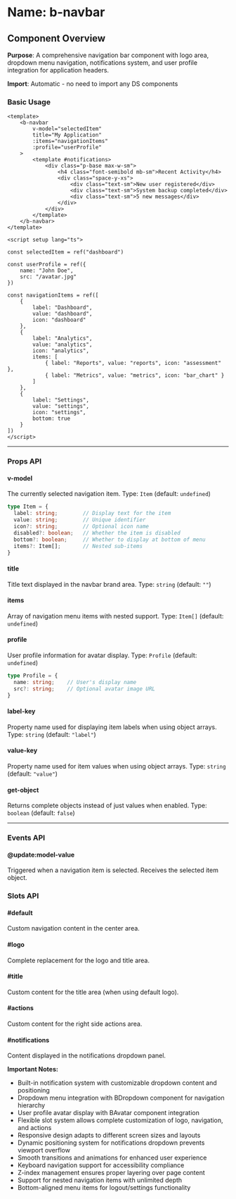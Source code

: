 # Name: b-navbar
## Component Overview

**Purpose**: A comprehensive navigation bar component with logo area, dropdown menu navigation, notifications system, and user profile integration for application headers.

**Import**: Automatic - no need to import any DS components

### Basic Usage

```vue
<template>
    <b-navbar
        v-model="selectedItem"
        title="My Application"
        :items="navigationItems"
        :profile="userProfile"
    >
        <template #notifications>
            <div class="p-base max-w-sm">
                <h4 class="font-semibold mb-sm">Recent Activity</h4>
                <div class="space-y-xs">
                    <div class="text-sm">New user registered</div>
                    <div class="text-sm">System backup completed</div>
                    <div class="text-sm">5 new messages</div>
                </div>
            </div>
        </template>
    </b-navbar>
</template>

<script setup lang="ts">

const selectedItem = ref("dashboard")

const userProfile = ref({
    name: "John Doe",
    src: "/avatar.jpg"
})

const navigationItems = ref([
    {
        label: "Dashboard",
        value: "dashboard",
        icon: "dashboard"
    },
    {
        label: "Analytics",
        value: "analytics", 
        icon: "analytics",
        items: [
            { label: "Reports", value: "reports", icon: "assessment" },
            { label: "Metrics", value: "metrics", icon: "bar_chart" }
        ]
    },
    {
        label: "Settings",
        value: "settings",
        icon: "settings",
        bottom: true
    }
])
</script>
```

---

### Props API

#### v-model
The currently selected navigation item. Type: `Item` (default: `undefined`)

```typescript
type Item = {
  label: string;        // Display text for the item
  value: string;        // Unique identifier
  icon?: string;        // Optional icon name
  disabled?: boolean;   // Whether the item is disabled
  bottom?: boolean;     // Whether to display at bottom of menu
  items?: Item[];       // Nested sub-items
}
```

#### title
Title text displayed in the navbar brand area. Type: `string` (default: `""`)

#### items
Array of navigation menu items with nested support. Type: `Item[]` (default: `undefined`)

#### profile
User profile information for avatar display. Type: `Profile` (default: `undefined`)

```typescript
type Profile = {
  name: string;    // User's display name
  src?: string;    // Optional avatar image URL
}
```

#### label-key
Property name used for displaying item labels when using object arrays. Type: `string` (default: `"label"`)

#### value-key
Property name used for item values when using object arrays. Type: `string` (default: `"value"`)

#### get-object
Returns complete objects instead of just values when enabled. Type: `boolean` (default: `false`)

---

### Events API

#### @update:model-value
Triggered when a navigation item is selected. Receives the selected item object.

### Slots API

#### #default
Custom navigation content in the center area.

#### #logo
Complete replacement for the logo and title area.

#### #title
Custom content for the title area (when using default logo).

#### #actions
Custom content for the right side actions area.

#### #notifications
Content displayed in the notifications dropdown panel.

**Important Notes:**
- Built-in notification system with customizable dropdown content and positioning
- Dropdown menu integration with BDropdown component for navigation hierarchy
- User profile avatar display with BAvatar component integration
- Flexible slot system allows complete customization of logo, navigation, and actions
- Responsive design adapts to different screen sizes and layouts
- Dynamic positioning system for notifications dropdown prevents viewport overflow
- Smooth transitions and animations for enhanced user experience
- Keyboard navigation support for accessibility compliance
- Z-index management ensures proper layering over page content
- Support for nested navigation items with unlimited depth
- Bottom-aligned menu items for logout/settings functionality